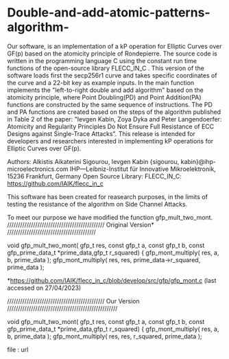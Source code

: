 # Double-and-add-atomic-patterns-algorithm-
Our software, is an implementation of a kP operation for Elliptic Curves over GF(p) based on the atomicity principle of Rondepierre. 
The source code is written in the programming language C using the constant run time functions of the open-source library FLECC_IN_C .
This version of the software loads first the secp256r1 curve and takes specific coordinates of the curve and a 22-bit key as example inputs.
In the main function implements the "left-to-right double and add algorithm" based on the atomicity principle,
where Point Doubling(PD) and Point Addition(PA) functions are constructed by the same sequence of instructions.
The PD and PA functions are created based on the steps of the algorithm published in Table 2 of the paper:
"Ievgen Kabin, Zoya Dyka and Peter Langendoerfer: Atomicity and Regularity Principles Do Not Ensure Full Resistance of ECC Designs against Single-Trace Attacks".
This release is intended for developers and researchers interested in implementing kP operations for Elliptic Curves over GF(p).


Authors: Alkistis Aikaterini Sigourou, Ievgen Kabin 
{sigourou, kabin}@ihp-microelectronics.com
IHP—Leibniz-Institut für Innovative Mikroelektronik, 15236 Frankfurt, Germany
Open Source Library: FLECC_IN_C: https://github.com/IAIK/flecc_in_c

This software has been created for reasearch purposes, in the limits of testing the resistance of the algorithm on Side Channel Attacks.

To meet our purpose we have modified the function gfp_mult_two_mont.
/////////////////////////////////////////////  Original Version*   /////////////////////////////////////////

void gfp_mult_two_mont( gfp_t res, const gfp_t a, const gfp_t b, const gfp_prime_data_t *prime_data,gfp_t r_squared) {
    gfp_mont_multiply( res, a, b, prime_data );
    gfp_mont_multiply( res, res, prime_data->r_squared, prime_data );

*https://github.com/IAIK/flecc_in_c/blob/develop/src/gfp/gfp_mont.c (last accessed on 27/04/2023)

/////////////////////////////////////////////  Our Version  ///////////////////////////////////////////////////

void gfp_mult_two_mont( gfp_t res, const gfp_t a, const gfp_t b, const gfp_prime_data_t *prime_data,gfp_t r_squared) {
    gfp_mont_multiply( res, a, b, prime_data );
    gfp_mont_multiply( res, res, r_squared, prime_data );

file : url

